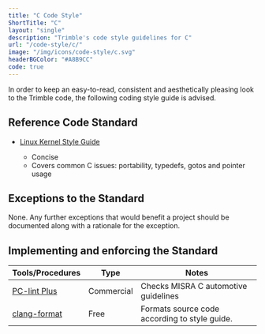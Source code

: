 ```yaml
---
title: "C Code Style"
ShortTitle: "C"
layout: "single"
description: "Trimble's code style guidelines for C"
url: "/code-style/c/"
image: "/img/icons/code-style/c.svg"
headerBGColor: "#A8B9CC"
code: true
---
```


In order to keep an easy-to-read, consistent and aesthetically pleasing look to the Trimble code, the following coding style guide is advised.

## Reference Code Standard

- [Linux Kernel Style Guide](https://www.kernel.org/doc/html/latest/process/coding-style.html)

  - Concise
  - Covers common C issues: portability, typedefs, gotos and pointer usage

## Exceptions to the Standard

None. Any further exceptions that would benefit a project should be documented along with a rationale for the exception.

## Implementing and enforcing the Standard

| Tools/Procedures                                             | Type       | Notes                                         |
| ------------------------------------------------------------ | ---------- | --------------------------------------------- |
| [PC-lint Plus](https://pclintplus.com/pc-lint-plus/)         | Commercial | Checks MISRA C automotive guidelines          |
| [clang-format](https://clang.llvm.org/docs/ClangFormat.html) | Free       | Formats source code according to style guide. |
